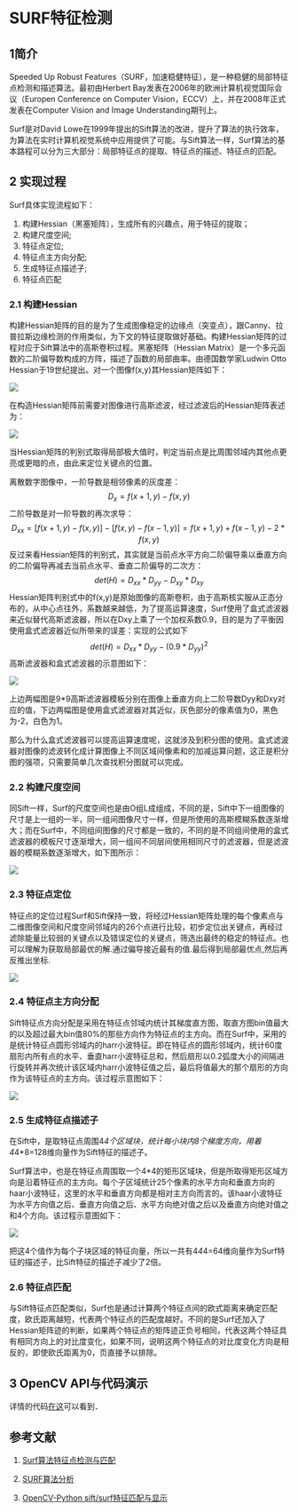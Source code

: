 # SURF特征检测

## 1简介

Speeded Up Robust Features（SURF，加速稳健特征），是一种稳健的局部特征点检测和描述算法。最初由Herbert Bay发表在2006年的欧洲计算机视觉国际会议（Europen Conference on Computer Vision，ECCV）上，并在2008年正式发表在Computer Vision and Image Understanding期刊上。

Surf是对David Lowe在1999年提出的Sift算法的改进，提升了算法的执行效率，为算法在实时计算机视觉系统中应用提供了可能。与Sift算法一样，Surf算法的基本路程可以分为三大部分：局部特征点的提取、特征点的描述、特征点的匹配。

## 2 实现过程

Surf具体实现流程如下：

1. 构建Hessian（黑塞矩阵），生成所有的兴趣点，用于特征的提取；
2. 构建尺度空间;
3.  特征点定位;
4. 特征点主方向分配;
5. 生成特征点描述子;
6. 特征点匹配

### 2.1 构建Hessian

构建Hessian矩阵的目的是为了生成图像稳定的边缘点（突变点），跟Canny、拉普拉斯边缘检测的作用类似，为下文的特征提取做好基础。构建Hessian矩阵的过程对应于Sift算法中的高斯卷积过程。黑塞矩阵（Hessian Matrix）是一个多元函数的二阶偏导数构成的方阵，描述了函数的局部曲率。由德国数学家Ludwin Otto Hessian于19世纪提出。对一个图像f(x,y)其Hessian矩阵如下：

![](/home/datah/Desktop/GitHub/OpenCV/OpenCV_Tutorial/FeatureExtraction/CornerDetection/SURF/image/Hessian_Matrix.jpeg)

在构造Hessian矩阵前需要对图像进行高斯滤波，经过滤波后的Hessian矩阵表述为：

![](/home/datah/Desktop/GitHub/OpenCV/OpenCV_Tutorial/FeatureExtraction/CornerDetection/SURF/image/Hessian_Matrix_1.jpeg)

当Hessian矩阵的判别式取得局部极大值时，判定当前点是比周围邻域内其他点更亮或更暗的点，由此来定位关键点的位置。

离散数字图像中，一阶导数是相邻像素的灰度差：
$$
D_x = f(x+1,y) - f(x,y)
$$
二阶导数是对一阶导数的再次求导：
$$
D_{xx} = [f(x+1,y) - f(x,y)] - [f(x,y)-f(x-1,y)] = f(x+1,y) + f(x-1,y) - 2*f(x,y)
$$
反过来看Hessian矩阵的判别式，其实就是当前点水平方向二阶偏导乘以垂直方向的二阶偏导再减去当前点水平、垂直二阶偏导的二次方：
$$
det(H) = D_{xx}*D_{yy} - D_{xy} * D_{xy}
$$
Hessian矩阵判别式中的f(x,y)是原始图像的高斯卷积，由于高斯核实服从正态分布的，从中心点往外，系数越来越低，为了提高运算速度，Surf使用了盒式滤波器来近似替代高斯滤波器，所以在Dxy上乘了一个加权系数0.9，目的是为了平衡因使用盒式滤波器近似所带来的误差：实现的公式如下
$$
det(H) = D_{xx}*D_{yy} - (0.9*D_{yy})^2
$$
高斯滤波器和盒式滤波器的示意图如下：

![](/home/datah/Desktop/GitHub/OpenCV/OpenCV_Tutorial/FeatureExtraction/CornerDetection/SURF/image/gauss.jpeg)

上边两幅图是9*9高斯滤波器模板分别在图像上垂直方向上二阶导数Dyy和Dxy对应的值，下边两幅图是使用盒式滤波器对其近似，灰色部分的像素值为0，黑色为-2，白色为1。

那么为什么盒式滤波器可以提高运算速度呢，这就涉及到积分图的使用。盒式滤波器对图像的滤波转化成计算图像上不同区域间像素和的加减运算问题，这正是积分图的强项，只需要简单几次查找积分图就可以完成。

### 2.2 构建尺度空间

同Sift一样，Surf的尺度空间也是由O组L成组成，不同的是，Sift中下一组图像的尺寸是上一组的一半，同一组间图像尺寸一样，但是所使用的高斯模糊系数逐渐增大；而在Surf中，不同组间图像的尺寸都是一致的，不同的是不同组间使用的盒式滤波器的模板尺寸逐渐增大，同一组间不同层间使用相同尺寸的滤波器，但是滤波器的模糊系数逐渐增大，如下图所示：

![](/home/datah/Desktop/GitHub/OpenCV/OpenCV_Tutorial/FeatureExtraction/CornerDetection/SURF/image/scale.jpeg)



### 2.3 特征点定位

特征点的定位过程Surf和Sift保持一致，将经过Hessian矩阵处理的每个像素点与二维图像空间和尺度空间邻域内的26个点进行比较，初步定位出关键点，再经过滤除能量比较弱的关键点以及错误定位的关键点，筛选出最终的稳定的特征点。也可以理解为获取局部最优的解.通过偏导接近最有的值.最后得到局部最优点,然后再反推出坐标.

![](/home/datah/Desktop/GitHub/OpenCV/OpenCV_Tutorial/FeatureExtraction/CornerDetection/SURF/image/scale_1.png)

### 2.4 特征点主方向分配

Sift特征点方向分配是采用在特征点邻域内统计其梯度直方图，取直方图bin值最大的以及超过最大bin值80%的那些方向作为特征点的主方向。而在Surf中，采用的是统计特征点圆形邻域内的harr小波特征。即在特征点的圆形邻域内，统计60度扇形内所有点的水平、垂直harr小波特征总和，然后扇形以0.2弧度大小的间隔进行旋转并再次统计该区域内harr小波特征值之后，最后将值最大的那个扇形的方向作为该特征点的主方向。该过程示意图如下：

![](/home/datah/Desktop/GitHub/OpenCV/OpenCV_Tutorial/FeatureExtraction/CornerDetection/SURF/image/harr.jpeg)

### 2.5 生成特征点描述子

在Sift中，是取特征点周围4*4个区域块，统计每小块内8个梯度方向，用着4*4*8=128维向量作为Sift特征的描述子。

Surf算法中，也是在特征点周围取一个4*4的矩形区域块，但是所取得矩形区域方向是沿着特征点的主方向。每个子区域统计25个像素的水平方向和垂直方向的haar小波特征，这里的水平和垂直方向都是相对主方向而言的。该haar小波特征为水平方向值之后、垂直方向值之后、水平方向绝对值之后以及垂直方向绝对值之和4个方向。该过程示意图如下：

![](/home/datah/Desktop/GitHub/OpenCV/OpenCV_Tutorial/FeatureExtraction/CornerDetection/SURF/image/feature_point.jpeg)

把这4个值作为每个子块区域的特征向量，所以一共有4*4*4=64维向量作为Surf特征的描述子，比Sift特征的描述子减少了2倍。

### 2.6 特征点匹配

与Sift特征点匹配类似，Surf也是通过计算两个特征点间的欧式距离来确定匹配度，欧氏距离越短，代表两个特征点的匹配度越好。不同的是Surf还加入了Hessian矩阵迹的判断，如果两个特征点的矩阵迹正负号相同，代表这两个特征具有相同方向上的对比度变化，如果不同，说明这两个特征点的对比度变化方向是相反的，即使欧氏距离为0，页直接予以排除。

## 3 OpenCV API与代码演示

详情的代码[在这](http://localhost:8888/notebooks/FeatureExtraction/CornerDetection/SURF/SURF.ipynb)可以看到．



## 参考文献

1. [Surf算法特征点检测与匹配](https://blog.csdn.net/dcrmg/article/details/52601010)

2. [SURF算法分析](https://wenku.baidu.com/view/1e0b33e3011ca300a6c390c1.html)
3. [OpenCV-Python sift/surf特征匹配与显示](https://blog.csdn.net/dcrmg/article/details/78817988)







